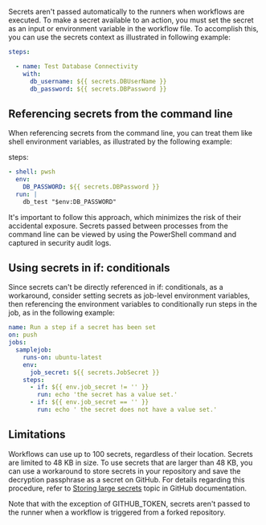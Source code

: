 Secrets aren't passed automatically to the runners when workflows are executed. To make a secret available to an action, you must set the secret as an input or environment variable in the workflow file. To accomplish this, you can use the secrets context as illustrated in following example:<br>

```YAML
steps:

  - name: Test Database Connectivity
    with:
      db_username: ${{ secrets.DBUserName }}
      db_password: ${{ secrets.DBPassword }}

```

## Referencing secrets from the command line

When referencing secrets from the command line, you can treat them like shell environment variables, as illustrated by the following example:

steps:

```YAML
- shell: pwsh
  env:
    DB_PASSWORD: ${{ secrets.DBPassword }}
  run: |
    db_test "$env:DB_PASSWORD"
```

It's important to follow this approach, which minimizes the risk of their accidental exposure. Secrets passed between processes from the command line can be viewed by using the PowerShell command and captured in security audit logs.

## Using secrets in if: conditionals

Since secrets can't be directly referenced in if: conditionals, as a workaround, consider setting secrets as job-level environment variables, then referencing the environment variables to conditionally run steps in the job, as in the following example:

```YAML
name: Run a step if a secret has been set
on: push
jobs:
  samplejob:
    runs-on: ubuntu-latest
    env:
      job_secret: ${{ secrets.JobSecret }}
    steps:
      - if: ${{ env.job_secret != '' }}
        run: echo 'the secret has a value set.'
      - if: ${{ env.job_secret == '' }}
        run: echo ' the secret does not have a value set.'
```

## Limitations

Workflows can use up to 100 secrets, regardless of their location. Secrets are limited to 48 KB in size. To use secrets that are larger than 48 KB, you can use a workaround to store secrets in your repository and save the decryption passphrase as a secret on GitHub. For details regarding this procedure, refer to [Storing large secrets](https://docs.github.com/en/actions/security-guides/using-secrets-in-github-actions#storing-large-secrets) topic in GitHub documentation.

Note that with the exception of GITHUB\_TOKEN, secrets aren't passed to the runner when a workflow is triggered from a forked repository.<br>
